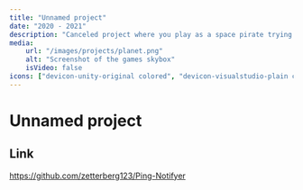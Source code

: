 ```yaml
---
title: "Unnamed project"
date: "2020 - 2021"
description: "Canceled project where you play as a space pirate trying to conquer and steal various other space ships."
media:
    url: "/images/projects/planet.png"
    alt: "Screenshot of the games skybox"
    isVideo: false
icons: ["devicon-unity-original colored", "devicon-visualstudio-plain colored", "devicon-blender-original colored"]
---
```


# Unnamed project

## Link
https://github.com/zetterberg123/Ping-Notifyer